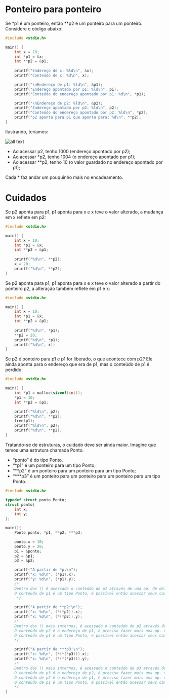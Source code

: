 # Ponteiro para ponteiro

Se *p1 é um ponteiro, então **p2 é um ponteiro para um ponteiro. Considere o código abaixo:

```c
#include <stdio.h>

main() {
    int x = 10;
    int *p1 = &x;
    int **p2 = &p1;
    
    printf("Endereço de x: %ld\n", &x);
    printf("Conteúdo de x: %d\n", x);

    printf("\nEndereço de p1: %ld\n", &p1);
    printf("Endereço apontado por p1: %ld\n", p1);
    printf("Conteúdo do endereço apontado por p1: %d\n", *p1);

    printf("\nEndereço de p2: %ld\n", &p2);
    printf("Endereço apontado por p2: %ld\n", p2);
    printf("Conteúdo do endereço apontado por p2: %ld\n", *p2);
    printf("p2 aponta para p1 que aponta para: %d\n", **p2);
}
```

Ilustrando, teríamos:

![all text](https://github.com/emanoelim/algoritmos_e_estruturas_de_dados/blob/master/img/ponteiro_para_ponteiro.png)

- Ao acessar p2, tenho 1000 (endereço apontado por p2);
- Ao acessar *p2, tenho 1004 (o endereço apontado por p1);
- Ao acessar **p2, tenho 10 (o valor guardado no endereço apontado por p1);

Cada * faz andar um pouquinho mais no encadeamento.

# Cuidados

Se p2 aponta para p1, p1 aponta para x e x teve o valor alterado, a mudança em x reflete em p2:

```c
#include <stdio.h>

main() {
    int x = 10;
    int *p1 = &x;
    int **p2 = &p1;
    
    printf("%d\n", **p2);
    x = 20;
    printf("%d\n", **p2);
}
```

Se p2 aponta para p1, p1 aponta para x e x teve o valor alterado a partir do ponteiro p2, a alteração também reflete em p1 e x:

```c
#include <stdio.h>

main() {
    int x = 10;
    int *p1 = &x;
    int **p2 = &p1;
    
    printf("%d\n", *p1);
    **p2 = 20;
    printf("%d\n", *p1);
    printf("%d\n", x);
}
```

Se p2 é ponteiro para p1 e p1 for liberado, o que acontece com p2? Ele ainda aponta para o endereço que era de p1, mas o 
conteúdo de p1 é perdido:

```c
#include <stdio.h>

main() {
    int *p1 = malloc(sizeof(int));
    *p1 = 10;
    int **p2 = &p1;

    printf("%ld\n", p2);
    printf("%d\n", **p2);
    free(p1);
    printf("%ld\n", p2);
    printf("%d\n", **p2);
}
```

Tratando-se de estruturas, o cuidado deve ser ainda maior. Imagine que temos uma estrutura chamada Ponto. 
- “ponto” é do tipo Ponto.     
- “*p1” é um ponteiro para um tipo Ponto;
- “**p2” é um ponteiro para um ponteiro para um tipo Ponto;
- “***p3” é um ponteiro para um ponteiro para um ponteiro para um tipo Ponto.

```c
#include <stdio.h>

typedef struct ponto Ponto;
struct ponto{
    int x;
    int y;
};

main(){
    Ponto ponto, *p1, **p2, ***p3;

    ponto.x = 10;
    ponto.y = 20;
    p1 = &ponto;
    p2 = &p1;
    p3 = &p2;

    printf("A partir de *p:\n");
    printf("x: %d\n", (*p1).x);
    printf("y: %d\n", (*p1).y);
    /*
    Dentro dos () é acessado o conteúdo de p1 através de uma op. de deferência.
    O conteúdo de p1 é um tipo Ponto, é possível então acessar seus campos.
     */

    printf("A partir de **p2:\n");
    printf("x: %d\n", (*(*p2)).x);
    printf("x: %d\n", (*(*p2)).y);
    /*
    Dentro dos () mais internos, é acessado o conteúdo de p2 através de uma op. de deferência.
    O conteúdo de p2 é o endereço de p1, é preciso fazer mais uma op. de deferência.
    O conteúdo de p1 é um tipo Ponto, é possível então acessar seus campos.
    */

    printf("A partir de ***p3:\n");
    printf("x: %d\n", (*(*(*p3))).x);
    printf("x: %d\n", (*(*(*p3))).y);
    /*
    Dentro dos () mais internos, é acessado o conteúdo de p3 através de uma operação de deferência.
    O conteúdo de p3 é o endereço de p2, é preciso fazer mais uma op. de deferência.
    O conteúdo de p2 é o endereço de p1, é preciso fazer mais uma op. de deferência.
    O conteúdo de p1 é um tipo Ponto, é possível então acessar seus campos.
    */
}
```
